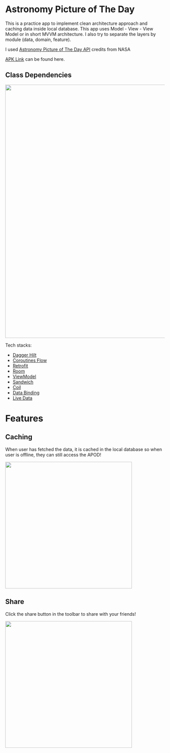 # Astronomy Picture of The Day

This is a practice app to implement clean architecture approach and caching data inside local database. This app uses Model - View - View Model or in short MVVM architecture. I also try to separate the layers by module (data, domain, feature).

I used [Astronomy Picture of The Day API](https://api.nasa.gov/) credits from NASA</br>

[APK Link](https://drive.google.com/drive/folders/1Im-ElCAsVd5Ypbme-WFach1WWfSoEgp1) can be found here.

## Class Dependencies

<img src="https://user-images.githubusercontent.com/32363208/163707322-7a300900-8ed7-4b0d-b09d-2727416dfeb3.png" width=800/>

Tech stacks:
- [Dagger Hilt](https://dagger.dev/hilt/)
- [Coroutines Flow](https://developer.android.com/kotlin/flow)
- [Retrofit](https://square.github.io/retrofit/)
- [Room](https://developer.android.com/jetpack/androidx/releases/room?gclid=CjwKCAjw9e6SBhB2EiwA5myr9pZNVzZTPdatv1KbEl9wkqbTSoT6QFzSLrvHT_F5udnkcbbxD8kygxoCuT4QAvD_BwE&gclsrc=aw.ds)
- [ViewModel](https://developer.android.com/topic/libraries/architecture/viewmodel)
- [Sandwich](https://github.com/skydoves/sandwich)
- [Coil](https://github.com/coil-kt/coil)
- [Data Binding](https://developer.android.com/topic/libraries/data-binding)
- [Live Data](https://developer.android.com/topic/libraries/architecture/livedata)

# Features

## Caching
When user has fetched the data, it is cached in the local database so when user is offline, they can still access the APOD!

<img src="https://user-images.githubusercontent.com/32363208/163707543-cdcec8dd-58f4-475f-bbab-4726b6a8449d.jpg" width=400/>

## Share
Click the share button in the toolbar to share with your friends!

<img src="https://user-images.githubusercontent.com/32363208/163707599-4e87bc64-72a2-46fb-a323-cc6f796dd1ca.jpg" width=400/>
